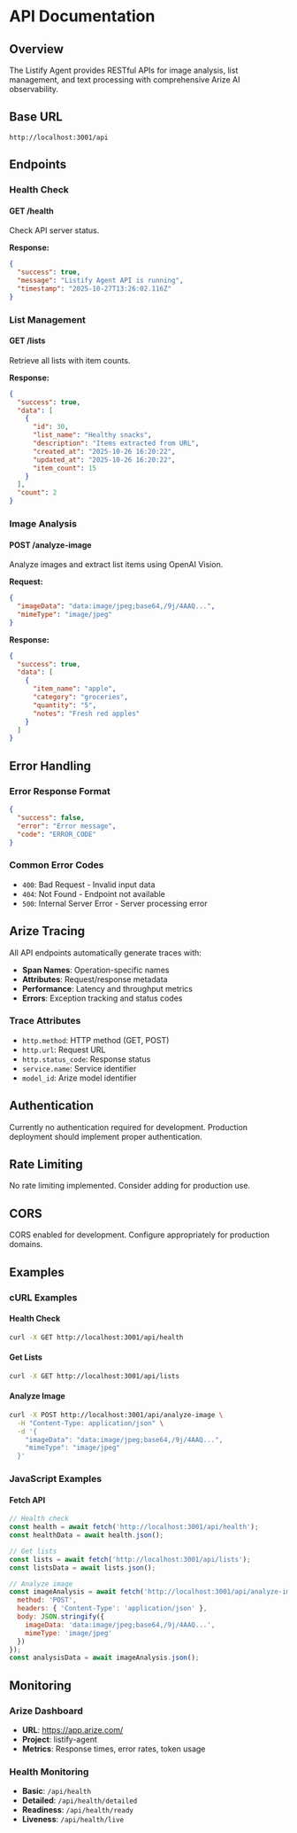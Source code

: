 # API Documentation

## Overview

The Listify Agent provides RESTful APIs for image analysis, list management, and text processing with comprehensive Arize AI observability.

## Base URL

```
http://localhost:3001/api
```

## Endpoints

### Health Check

#### GET /health
Check API server status.

**Response:**
```json
{
  "success": true,
  "message": "Listify Agent API is running",
  "timestamp": "2025-10-27T13:26:02.116Z"
}
```

### List Management

#### GET /lists
Retrieve all lists with item counts.

**Response:**
```json
{
  "success": true,
  "data": [
    {
      "id": 30,
      "list_name": "Healthy snacks",
      "description": "Items extracted from URL",
      "created_at": "2025-10-26 16:20:22",
      "updated_at": "2025-10-26 16:20:22",
      "item_count": 15
    }
  ],
  "count": 2
}
```

### Image Analysis

#### POST /analyze-image
Analyze images and extract list items using OpenAI Vision.

**Request:**
```json
{
  "imageData": "data:image/jpeg;base64,/9j/4AAQ...",
  "mimeType": "image/jpeg"
}
```

**Response:**
```json
{
  "success": true,
  "data": [
    {
      "item_name": "apple",
      "category": "groceries",
      "quantity": "5",
      "notes": "Fresh red apples"
    }
  ]
}
```

## Error Handling

### Error Response Format
```json
{
  "success": false,
  "error": "Error message",
  "code": "ERROR_CODE"
}
```

### Common Error Codes
- `400`: Bad Request - Invalid input data
- `404`: Not Found - Endpoint not available
- `500`: Internal Server Error - Server processing error

## Arize Tracing

All API endpoints automatically generate traces with:
- **Span Names**: Operation-specific names
- **Attributes**: Request/response metadata
- **Performance**: Latency and throughput metrics
- **Errors**: Exception tracking and status codes

### Trace Attributes
- `http.method`: HTTP method (GET, POST)
- `http.url`: Request URL
- `http.status_code`: Response status
- `service.name`: Service identifier
- `model_id`: Arize model identifier

## Authentication

Currently no authentication required for development. Production deployment should implement proper authentication.

## Rate Limiting

No rate limiting implemented. Consider adding for production use.

## CORS

CORS enabled for development. Configure appropriately for production domains.

## Examples

### cURL Examples

#### Health Check
```bash
curl -X GET http://localhost:3001/api/health
```

#### Get Lists
```bash
curl -X GET http://localhost:3001/api/lists
```

#### Analyze Image
```bash
curl -X POST http://localhost:3001/api/analyze-image \
  -H "Content-Type: application/json" \
  -d '{
    "imageData": "data:image/jpeg;base64,/9j/4AAQ...",
    "mimeType": "image/jpeg"
  }'
```

### JavaScript Examples

#### Fetch API
```javascript
// Health check
const health = await fetch('http://localhost:3001/api/health');
const healthData = await health.json();

// Get lists
const lists = await fetch('http://localhost:3001/api/lists');
const listsData = await lists.json();

// Analyze image
const imageAnalysis = await fetch('http://localhost:3001/api/analyze-image', {
  method: 'POST',
  headers: { 'Content-Type': 'application/json' },
  body: JSON.stringify({
    imageData: 'data:image/jpeg;base64,/9j/4AAQ...',
    mimeType: 'image/jpeg'
  })
});
const analysisData = await imageAnalysis.json();
```

## Monitoring

### Arize Dashboard
- **URL**: https://app.arize.com/
- **Project**: listify-agent
- **Metrics**: Response times, error rates, token usage

### Health Monitoring
- **Basic**: `/api/health`
- **Detailed**: `/api/health/detailed`
- **Readiness**: `/api/health/ready`
- **Liveness**: `/api/health/live`
